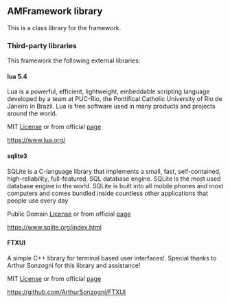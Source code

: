 ## AMFramework library

This is a class library for the framework.

### Third-party libraries

This framework the following external libraries:

#### lua 5.4

Lua is a powerful, efficient, lightweight, embeddable scripting language developed by a team at PUC-Rio, the Pontifical Catholic University of Rio de Janeiro in Brazil. Lua is free software used in many products and projects around the world.

MIT [License](external/lua542/LICENSE) or from official [page](https://www.lua.org/about.html)

https://www.lua.org/

#### sqlite3

SQLite is a C-language library that implements a small, fast, self-contained, high-reliability, full-featured, SQL database engine. SQLite is the most used database engine in the world. SQLite is built into all mobile phones and most computers and comes bundled inside countless other applications that people use every day

Public Domain [License](external/sqlite3/LICENSE) or from official [page](https://www.sqlite.org/copyright.html)

https://www.sqlite.org/index.html

#### FTXUI
A simple C++ library for terminal based user interfaces!. Special thanks to Arthur Sonzogni for this library and assistance!

MIT [License](external/FTXUI/LICENSE) or from official [page](https://github.com/ArthurSonzogni/FTXUI/blob/master/LICENSE)

https://github.com/ArthurSonzogni/FTXUI
